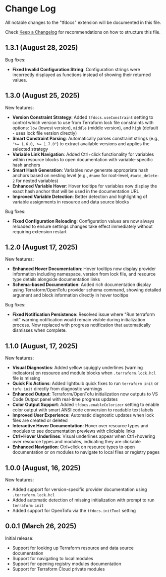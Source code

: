 # Change Log

All notable changes to the "tfdocs" extension will be documented in this file.

Check [Keep a Changelog](http://keepachangelog.com/) for recommendations on how to structure this file.

## 1.3.1 (August 28, 2025)

Bug fixes:
- **Fixed Invalid Configuration String**: Configuration strings were incorrectly displayed as functions instead of showing their returned values.

## 1.3.0 (August 25, 2025)

New features:
- **Version Constraint Strategy**: Added `tfdocs.useConstraint` setting to control which version to use from Terraform lock file constraints with options: `low` (lowest version), `middle` (middle version), and `high` (default - uses lock file version directly)
- **Smart Constraint Parsing**: Automatically parses constraint strings (e.g., `">= 1.6.0, >= 1.7.0"`) to extract available versions and applies the selected strategy
- **Variable Link Navigation**: Added Ctrl+click functionality for variables within resource blocks to open documentation with variable-specific hash anchors
- **Smart Hash Generation**: Variables now generate appropriate hash anchors based on nesting level (e.g., `#name` for root-level, `#auto_delete-2` for nested variables)
- **Enhanced Variable Hover**: Hover tooltips for variables now display the exact hash anchor that will be used in the documentation URL
- **Improved Variable Detection**: Better detection and highlighting of variable assignments in resource and data source blocks

Bug fixes:
- **Fixed Configuration Reloading**: Configuration values are now always reloaded to ensure settings changes take effect immediately without requiring extension restart

## 1.2.0 (August 17, 2025)

New features:
- **Enhanced Hover Documentation**: Hover tooltips now display provider information including namespace, version from lock file, and resource type details alongside documentation links
- **Schema-based Documentation**: Added rich documentation display using Terraform/OpenTofu provider schema command, showing detailed argument and block information directly in hover tooltips

Bug fixes:
- **Fixed Notification Persistence**: Resolved issue where "Run terraform init" warning notification would remain visible during initialization process. Now replaced with progress notification that automatically dismisses when complete.

## 1.1.0 (August, 17, 2025)

New features:
- **Visual Diagnostics**: Added yellow squiggly underlines (warning indicators) on resource and module blocks when `.terraform.lock.hcl` file is missing
- **Quick Fix Actions**: Added lightbulb quick fixes to run `terraform init` or `tofu init` directly from diagnostic warnings
- **Enhanced Output**: Terraform/OpenTofu initialization now outputs to VS Code Output panel with real-time progress updates
- **Color Output Support**: Added `tfdocs.enableColorizer` setting to enable color output with smart ANSI code conversion to readable text labels
- **Improved User Experience**: Automatic diagnostic updates when lock files are created or deleted
- **Interactive Hover Documentation**: Hover over resource types and modules to see documentation previews with clickable links
- **Ctrl+Hover Underlines**: Visual underlines appear when Ctrl+hovering over resource types and modules, indicating they are clickable
- **Enhanced Navigation**: Ctrl+click on resource types to open documentation or on modules to navigate to local files or registry pages

## 1.0.0 (August, 16, 2025)

New features:
- Added support for version-specific provider documentation using `.terraform.lock.hcl`
- Added automatic detection of missing initialization with prompt to run `terraform init`
- Added support for OpenTofu via the `tfdocs.initTool` setting

## 0.0.1 (March 26, 2025)

Initial release:
- Support for looking up Terraform resource and data source documentation
- Support for navigating to local modules
- Support for opening registry modules documentation
- Support for Terraform Cloud private modules